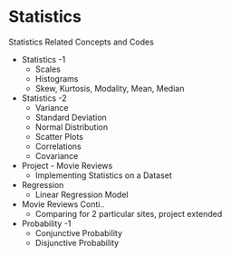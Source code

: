 # Statistics
Statistics Related Concepts and Codes
- Statistics -1 <br>
  - Scales
  - Histograms
  - Skew, Kurtosis, Modality, Mean, Median
- Statistics -2 <br>
  - Variance
  - Standard Deviation
  - Normal Distribution
  - Scatter Plots
  - Correlations
  - Covariance
- Project - Movie Reviews
  - Implementing Statistics on a Dataset
- Regression 
  - Linear Regression Model
- Movie Reviews Conti..
  - Comparing for 2 particular sites, project extended
- Probability -1 
  - Conjunctive Probability
  - Disjunctive Probability

